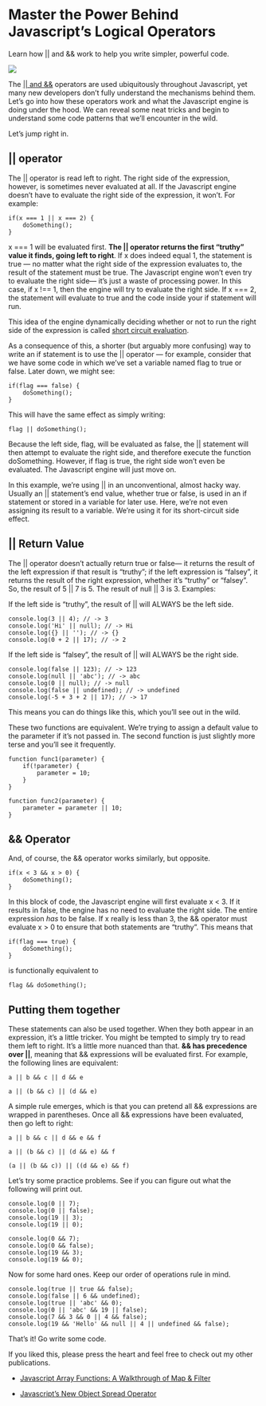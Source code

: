 
# Master the Power Behind Javascript’s Logical Operators

Learn how || and && work to help you write simpler, powerful code.

![](https://cdn-images-1.medium.com/max/2000/1*IZBNrGFzTkPOmnGS69_O0w.png)

The [|| and &&](https://developer.mozilla.org/en-US/docs/Web/JavaScript/Reference/Operators/Logical_Operators) operators are used ubiquitously throughout Javascript, yet many new developers don’t fully understand the mechanisms behind them. Let’s go into how these operators work and what the Javascript engine is doing under the hood. We can reveal some neat tricks and begin to understand some code patterns that we’ll encounter in the wild.

Let’s jump right in.

## || operator

The || operator is read left to right. The right side of the expression, however, is sometimes never evaluated at all. If the Javascript engine doesn’t have to evaluate the right side of the expression, it won’t. For example:

    if(x === 1 || x === 2) {
        doSomething();
    }

x === 1 will be evaluated first. **The || operator returns the first “truthy” value it finds, going left to right**. If x does indeed equal 1, the statement is true — no matter what the right side of the expression evaluates to, the result of the statement must be true. The Javascript engine won’t even try to evaluate the right side— it’s just a waste of processing power. In this case, if x !== 1, then the engine will try to evaluate the right side. If x === 2, the statement will evaluate to true and the code inside your if statement will run.

This idea of the engine dynamically deciding whether or not to run the right side of the expression is called [short circuit evaluation](https://en.wikipedia.org/wiki/Short-circuit_evaluation).

As a consequence of this, a shorter (but arguably more confusing) way to write an if statement is to use the || operator — for example, consider that we have some code in which we’ve set a variable named flag to true or false. Later down, we might see:

    if(flag === false) {
        doSomething();
    }

This will have the same effect as simply writing:

    flag || doSomething();

Because the left side, flag, will be evaluated as false, the || statement will then attempt to evaluate the right side, and therefore execute the function doSomething. However, if flag is true, the right side won’t even be evaluated. The Javascript engine will just move on.

In this example, we’re using || in an unconventional, almost hacky way. Usually an || statement’s end value, whether true or false, is used in an if statement or stored in a variable for later use. Here, we’re not even assigning its result to a variable. We’re using it for its short-circuit side effect.

## || Return Value

The || operator doesn’t actually return true or false— it returns the result of the left expression if that result is “truthy”; if the left expression is “falsey”, it returns the result of the right expression, whether it’s “truthy” or “falsey”. So, the result of 5 || 7 is 5. The result of null || 3 is 3. Examples:

If the left side is “truthy”, the result of || will ALWAYS be the left side.

    console.log(3 || 4); // -> 3
    console.log('Hi' || null); // -> Hi
    console.log({} || ''); // -> {}
    console.log(0 + 2 || 17); // -> 2

If the left side is “falsey”, the result of || will ALWAYS be the right side.

    console.log(false || 123); // -> 123
    console.log(null || 'abc'); // -> abc
    console.log(0 || null); // -> null
    console.log(false || undefined); // -> undefined
    console.log(-5 + 3 + 2 || 17); // -> 17

This means you can do things like this, which you’ll see out in the wild.

These two functions are equivalent. We’re trying to assign a default value to the parameter if it’s not passed in. The second function is just slightly more terse and you’ll see it frequently.

    function func1(parameter) {
        if(!parameter) {
            parameter = 10;
        }
    }

    function func2(parameter) {
        parameter = parameter || 10;
    }

## && Operator

And, of course, the && operator works similarly, but opposite.

    if(x < 3 && x > 0) {
        doSomething();
    }

In this block of code, the Javascript engine will first evaluate x < 3. If it results in false, the engine has no need to evaluate the right side. The entire expression *has* to be false. If x really is less than 3, the && operator must evaluate x > 0 to ensure that both statements are “truthy”. This means that

    if(flag === true) {
        doSomething();
    }

is functionally equivalent to

    flag && doSomething();

## Putting them together

These statements can also be used together. When they both appear in an expression, it’s a little tricker. You might be tempted to simply try to read them left to right. It’s a little more nuanced than that. **&& has precedence over ||**, meaning that && expressions will be evaluated first. For example, the following lines are equivalent:

    a || b && c || d && e

    a || (b && c) || (d && e)

A simple rule emerges, which is that you can pretend all && expressions are wrapped in parentheses. Once all && expressions have been evaluated, then go left to right:

    a || b && c || d && e && f

    a || (b && c) || (d && e) && f

    (a || (b && c)) || ((d && e) && f)

Let’s try some practice problems. See if you can figure out what the following will print out.

    console.log(0 || 7);
    console.log(0 || false);
    console.log(19 || 3);
    console.log(19 || 0);

    console.log(0 && 7);
    console.log(0 && false);
    console.log(19 && 3);
    console.log(19 && 0);

Now for some hard ones. Keep our order of operations rule in mind.

    console.log(true || true && false);
    console.log(false || 6 && undefined);
    console.log(true || 'abc' && 0);
    console.log(0 || 'abc' && 19 || false);
    console.log(7 && 3 && 0 || 4 && false);
    console.log(19 && 'Hello' && null || 4 || undefined && false);

That’s it! Go write some code.

If you liked this, please press the heart and feel free to check out my other publications.

* [Javascript Array Functions: A Walkthrough of Map & Filter](https://medium.com/@arnav_aggarwal/array-functions-map-filter-18a6e5f75da1)

* [Javascript’s New Object Spread Operator](https://medium.com/@arnav_aggarwal/master-javascripts-object-spread-operator-3803430e99aa)

